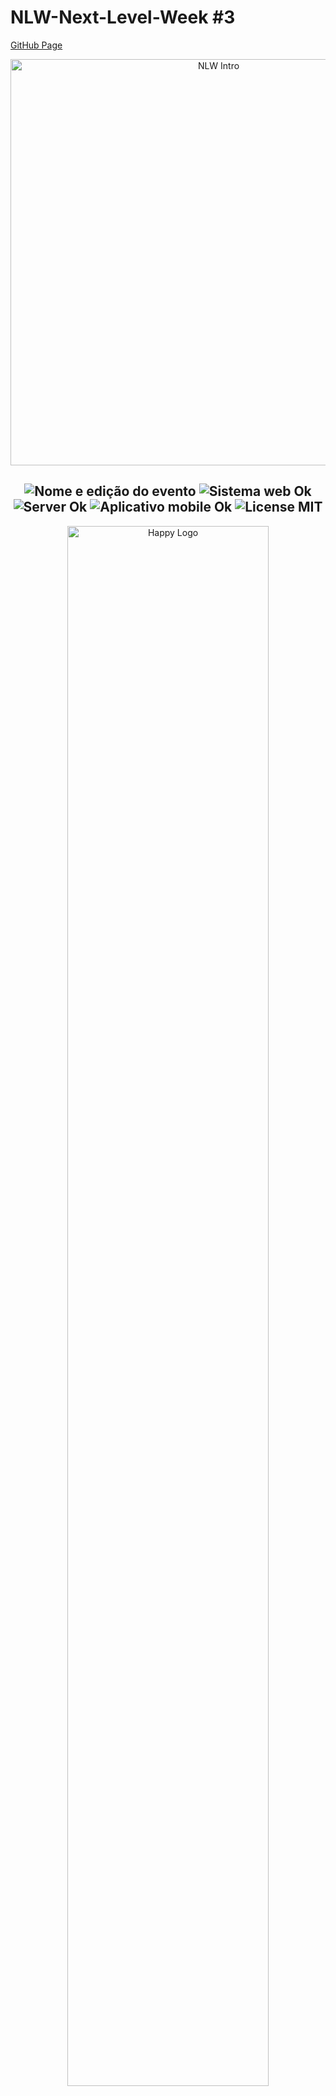 # NLW-Next-Level-Week #3

[GitHub Page](https://shyoutarou.github.io/NLW-Next-Level-Week-3/)

<p align="center">
  <img src="https://raw.githubusercontent.com/shyoutarou/NLW-Next-Level-Week-3/master/.github/demo.gif" alt="NLW Intro" width="650px" />
</p>

<h2 align="center">
  <img src="https://img.shields.io/badge/Next%20Level%20Week-%233-lightblue?style=for-the-badge" alt="Nome e edição do evento" />
  <img src="https://img.shields.io/badge/web%3F-OK-lightblue?style=for-the-badge" alt="Sistema web Ok" />
  <img src="https://img.shields.io/badge/server%3F-OK-lightblue?style=for-the-badge" alt="Server Ok" />
  <img src="https://img.shields.io/badge/Mobile%3F-OK-lightblue?style=for-the-badge" alt="Aplicativo mobile Ok" />
  <img src="https://img.shields.io/badge/License-MIT-lightblue?style=for-the-badge" alt="License MIT" />

</h2>

<p align="center">
  <img src="https://raw.githubusercontent.com/shyoutarou/NLW-Next-Level-Week-3/master/.github/HappyLogo.png" alt="Happy Logo" width="80%" />
</p>

## 📌 Index

- [Sobre o projeto](#-sobre-o-projeto)
- [Screenshots](#-screenshots)
- [Techs](#-techs)
- [Instalação e Start](#-instalação-e-start)
   - [Clonagem](#clonagem)
   - [Web](#web)
   - [Server](#server)
- [Contribuições](#-contribuições)
- [License](#-license)

## ❔ Sobre o projeto

Durante o evento Next Level Week #3, foi desenvolvido a projeto Happy, que é uma plataforma de visita a orfanatos, conectando pacientes com volutanriado para realizar visitas online, tendo um mapa para vários serviços que acolhem Crianças e Adolescentes com seus horários disponíveis para que os pacientes possam receber visitas de maneira adequada. Trazendo uma representação e homenagem para o dia das crianças, que é comemorado no dia 12 de outubro no Brasil.

O projeto está sendo desenvolvido na [Next Level Week 3](https://nextlevelweek.com/inscricao/3). 

## 🧐 Motivo

Desenvolvimento do projeto Next Level Week 3, desenvolvido pela Rocketseat.

### Days

<details>
  <summary>Dia 12/10: Acelerando sua evolução</summary>
<blockquote>

- Apresentação do projeto
- Conceitos de back-end, front-end e API
- O que é React e por que utilizar?
- Por que vamos usar Typescript?
- Criando projeto com ReacJS
- Componentes, JSX e propriedades
- Trabalhando com rotas
- Criando a landing page
- Criando Mapa Page
</blockquote>
</details>
<details>
  <summary>Dia 13/10: Olhando as oportunidades</summary>
<blockquote>

- Criando projeto com Node.js
- Rotas parâmetros e métodos HTTP
- Configurando banco de dados
- Criando tabelas no banco
- Criando orfanato sem imagem
- Abstraindo em controller
- Listando orfanatos
- Detalhe do orfanato
- Upload de imagens
- Trabalhando com views
- Lidando com exceções
- Validação de dados
</blockquote>
</details>
<details>
  <summary>Dia 14/10: A escolha da stack</summary>
<blockquote>

- Finalizando página do mapa
- Abstraindo componentes
- Conectando Front-End e Back-End
- Listando orfanatos no mapa
- Detalhe do orfanato
- Criação de um orfanato
</blockquote>
</details>
<details>
  <summary>Dia 15/10: Até 2 anos em 2 meses</summary>
<blockquote>

- Conceitos de React Native
- Por que vamos usar Expo
- Diferenças pro ReactJS
- Criando tela de mapa
- Trabalhando com rotas 
</blockquote>
</details>
<details>
  <summary>Dia 16/10: A milha extra</summary>
<blockquote>

- Criando fluxo de cadastro de orfanato 
- Criando componente Header 
- Adicionando telas faltantes
- Conectando Front-End e Back-End
- Detalhe do orfanato
- Criando orfanato
- Desafios
- TabNine
</blockquote>
</details>

## 📸 Screenshots

### Web Interface com ReactJS

<p align="center">
  <img src="https://raw.githubusercontent.com/shyoutarou/NLW-Next-Level-Week-3/master/.github/demo_web.gif" alt="Happy Web" width="100%" />
</p>

### Mobile Interface com React Native

<p align="center">
  <img src="https://raw.githubusercontent.com/shyoutarou/NLW-Next-Level-Week-3/master/.github/demo_mobile.gif" alt="Happy Mobiel" width="28%" />
</p>

<h2 align="left"> 📥 Figma layout available for download at: </h2>
<p align="left">
  <a title="Ir para Figma Web" alt="Ir para Figma Web" href="https://www.figma.com/file/mDEbnoojksG4w8sOxmudh3/Happy-Web/duplicate">Figma web </a>
  <br/>
  <a title="Ir para Figma Mobile" alt="Ir para Figma Mobile" href="https://www.figma.com/file/X27FfVxAgy9f5IFa7ONlph/Happy-Mobile/duplicate?node-id=0%3A1">Figma Mobile</a>
</p>

### ***Utilitários***

- Protótipo: **[Figma](https://www.figma.com/)** 
- Editor: **[Visual Studio Code](https://code.visualstudio.com/)** 
- Banco de Dados: **[SQLite3](https://marketplace.visualstudio.com/items?itemName=alexcvzz.vscode-sqlite)**
- Teste de API: **[Insomnia](https://insomnia.rest/)**
- Ícones: **[Feather Icons](https://feathericons.com/)**
- Fontes: **[Nunito](https://fonts.google.com/specimen/Nunito)**

### 🛠 Days e Techs

| Dia | Descriçao | tecnologias |
|:---:|---------|:-----------:|
|  **12/10**  |**Acelerando sua evolução**| ![npm](https://img.shields.io/npm/v/react?color=black&label=React&logo=react)  ![npm](https://img.shields.io/npm/v/typescript?color=black&label=Typescript&logo=typescript&logoColor=blue) |
|  **13/10**  |**Olhando as oportunidades**| ![npm](https://img.shields.io/npm/v/typeorm?color=black&label=multer&logo=multer&logoColor=lightblue)  ![npm](https://img.shields.io/npm/v/typeorm?color=black&label=typeorm&logo=wolfram&logoColor=orange)           |
|  **14/10**  |**A escolha da stack**|    ![npm](https://img.shields.io/npm/v/axios?color=black&label=Axios&logo=insomnia&logoColor=purple)   ![npm](https://img.shields.io/npm/v/sqlite3?color=black&label=Sqlite3&logo=sqlite&logoColor=Blue)     |
|  **15/10**  | **Até 2 anos em 2 meses**|   ![npm](https://img.shields.io/npm/v/react-native?color=black&label=React-Native&logo=react) ![npm](https://img.shields.io/npm/v/expo?color=black&label=Expo&logo=expo)            |
|  **16/10**  | **A milha extra** | ![npm](https://img.shields.io/npm/v/express?color=black&label=Express&logo=node.js) ![npm](https://img.shields.io/npm/v/typeorm?color=black&label=yup&logo=yup&logoColor=yellow) 


## ⚙ Instalação e Start

Certifique-se de que tenha o `Node.js` e um gerenciador de dependências em seu ambiente antes de seguir os passos abaixo.

Para instalar e startar a plataforma Happy, use `npm` ou `yarn`:

### Clonagem

Primeiro, clone o repositório para seu ambiente:

```bash
> git clone https://github.com/shyoutarou/NLW-Next-Level-Week-3.git 
```

Depois, entre no repositório clonado e no diretório correspondente ao que quer testar (web, server).
Logo após, insira os seguintes comandos no seu terminal para cada diretório respectivamente:

### Como executar o projeto

Podemos considerar este projeto como sendo divido em três partes:

Back End (pasta server) Front End (pasta web) Mobile (pasta mobile)

💡 Tanto o Front End quanto o Mobile precisam que o Back End esteja sendo executado para funcionar.

### 💻 Executar Projeto Web

```bash
# Entra no diretório "web"
> cd ./aulas/aula3/web

# Instala todas as dependências
> yarn install or npm install

# Starta o servidor web para a plataforma Happy
> yarn start  or npm run start

# Será startado em `http://localhost:3000`
```
### 📦 Executar Server API REST

```bash
# Entra no diretório "server"
> cd ./aulas/aula2/server

# Instala todas as dependências
> yarn install or npm install

# Execute migrations
> yarn knex:migrate

# Start o servidor web para a plataforma Happy
> yarn start  or npm run start

# Será startado em `http://localhost:3333`
```

### 📱 Executar Projeto Mobile

```bash
# Go into the repository
$ cd ./aulas/aula5/mobile

# Install dependencies
$ yarn install or npm install

# Run
$ yarn start or npm run start

# Expo will open, just scan the qrcode on terminal or expo page

# If some problem with fonts, execute:
$ expo install expo-font @expo-google-fonts/nunito 
```

## 🐛 Issues

Sinta-se à vontade para registrar um novo problema com o respectivo título e descrição no repositório Happy. Se você já encontrou uma solução para seu problema, adoraria revisar sua solicitação de pull!

## 🤝 Contribuições

Siga os passos abaixo para contribuir:

1. Faça o *fork* do projeto (<https://github.com/shyoutarou/NLW-Next-Level-Week-3>)

2. Clone o seu *fork* para sua maquína (`git clone https://github.com/user_name/NLW-Next-Level-Week-3.git`)

3. Crie uma *branch* para realizar sua modificação (`git checkout -b feature/name_new_feature`)

4. Adicione suas modificações e faça o *commit* (`git commit -m "Descreva sua modificação"`)

5. *Push* (`git push origin feature/name_new_feature`)

6. Crie um novo *Pull Request*

7. Pronto, agora só aguardar a análise 🚀 


## Agradecimentos

<div align=center>
  <table style="width:100%">
    <tr align=center>
      <th><strong>Rocketseat</strong></th>
      <th><strong>diego3g</strong></th>
    </tr>
    <tr align=center>
      <td>
        <a href="https://rocketseat.com.br/">
          <img width="200" height="180" src="https://user-images.githubusercontent.com/38081852/83981650-1e2e6680-a8f6-11ea-9f42-6df8fe809e4b.png">
        </a>
      </td>
      <td>
        <a href="https://github.com/diego3g">
          <img width="200" height="180" src="https://user-images.githubusercontent.com/38081852/83981712-b7f61380-a8f6-11ea-9099-bd3677e97e39.jpg">
        </a>
      </td>
    </tr>
  </table>
</div>

## 📜 License

O projeto lançado em 2020 sobre a licença [MIT](./LICENSE) ❤️ 

Made with ♥ by Shyoutarou

Gostou? Deixe uma estrelinha para ajudar o projeto ⭐

 


